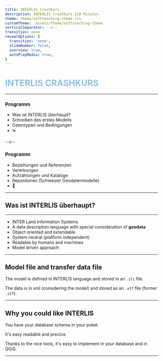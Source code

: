 ```yaml
---
title: INTERLIS Crashkurs
description: INTERLIS Crashkurs 120 Minuten
theme: theme/softteaching-theme.css
customTheme: _assets/theme/softteaching-theme
verticalSeparator: --v--
transition: none
revealOptions: {
  transition: 'none',
  slideNumber: false,
  overview: true,
  autoPlayMedia: true,
}
---
```


<!-- .slide: data-background="./assets/interlis_crashcourse.png" -->


<h1 style="color:#93bfe5 !important;">INTERLIS CRASHKURS</h1>

---

<!--
# Einführung (15 Minuten)
- Begrüssung
- Programm
- Was ist INTERLIS

# Erstes Modell (25 Minuten)
- Fallbeispiel EGID
- Basic INTERLIS Syntax (Model, Topic, Class)
- Erstes supereasy Model

# Datentypen und Constraints (20 Minuten)
- Erstelle die Datentypen
- Erstelle Constraints

# Pause (15 Minuten)

# Beziehungen und Referenzen (10 Minuten)
- ASSOCIATIONS und STRUCTURES
- BAG OF und LIST OF

# Vererbungen (20 Minuten)

# Kataloge (15 Minuten)

# Interlis Repositories und Tools (15 Minuten)

# Fragen (15 Minuten)

-->

### Programm

- Was ist INTERLIS überhaupt?
- Schreiben des erstes Modells
- Datentypen und Bedingungen
- ☕

--v--

### Programm

- Beziehungen und Referenzen
- Vererbungen
- Aufzählungen und Kataloge
- Repositorien (Schweizer Geodatenmodelle)
- 🙋

---

## Was ist INTERLIS überhaupt?

---

- INTER Land Information Systems
- A data description language with special consideration of **geodata**
- Object oriented and extendable
- System neutral (platform independent)
- Readable by humans and machines
- Model driven approach

<!-- [INTERLIS](https://www.interlis.ch/) (INTER Land Information Systems) is a data description language and a transfer format with special consideration of geodata. INTERLIS offers the possibility to describe spatial data precisely, to integrate them in conformity with the model and to exchange them easily among different users. INTERLIS has been bindingly anchored in Swiss geoinformation legislation since 2008. Since INTERLIS has been object-oriented since version 2, it can be extended very easily. This means that, for example, the federal government defines a model that the cantonal authorities can derive and extend according to their needs. 

- Supports Geometries
- Since version 2 object oriented - perfect for data exchange between authorities. This is important since it's anchored in Swiss geoinformation legislation since 2008 to use INTERLIS.
- Perfect for the discussion between ITs and thematic specialists
- Strict division between the transfer part and the modeling part
-->

---

## Model file and transfer data file

The model is defined in INTERLIS language and stored in an `.ili` file.

The data is in xml (considering the model) and stored as an `.xtf` file (former `.itf`).

---

## Why you could like INTERLIS

You have your database schema in your poket. 

It's easy readable and precice.

Thanks to the nice tools, it's easy to implement in your database and in QGIS.

<!--  Compared to e.g. SQL Scripts you can simply extend it. -->

---